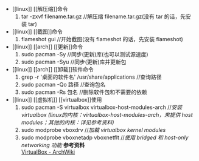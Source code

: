 - [[linux]] [[解压缩]]命令  
  1. tar -zxvf filename.tar.gz //解压缩 filename.tar.gz(没有 tar 的话，先安装 tar)
- [[linux]] [[截图]]命令  
  1. flameshot gui //开始截图(没有 flameshot 的话，先安装 flameshot)
- [[linux]] [[arch]] [[更新]]命令  
  1. sudo pacman -Sy //同步(更新)库(也可以测试源速度)
  2. sudo pacman -Syu //同步(更新)库并更新包
- [[linux]] [[arch]] [[卸载]]软件命令  
  1. grep -r '桌面的软件名' /usr/share/applications //查询路径
  2. sudo pacman -Qo 路径 //查询包名
  3. sudo pacman -Rs 包名 //删除软件包和不需要的依赖
- [[linux]] [[虚拟机]] [[virtualbox]]使用  
  1. sudo pacman -S virtualbox virtualbox-host-modules-arch //*安装 virtualbox (linux的内核：virtualbox-host-modules-arch，来提供 host modules；其他的内核：详见参考资料)*
  2. sudo modprobe vboxdrv //*加载 virtualbox kernel modules*
  3. sudo modprobe vboxnetadp vboxnetflt //*使用 bridged 和 host-only networking 功能*
  **参考资料**  
  [VirtualBox - ArchWiki](https://wiki.archlinux.org/title/VirtualBox)